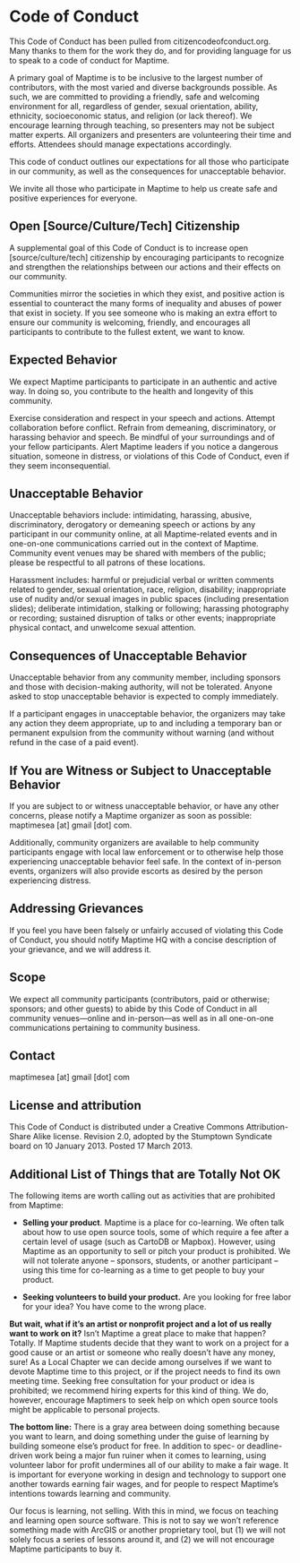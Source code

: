 # Code of Conduct

This Code of Conduct has been pulled from citizencodeofconduct.org. Many thanks to them for the work they do, and for providing language for us to speak to a code of conduct for Maptime.

A primary goal of Maptime is to be inclusive to the largest number of contributors, with the most varied and diverse backgrounds possible. As such, we are committed to providing a friendly, safe and welcoming environment for all, regardless of gender, sexual orientation, ability, ethnicity, socioeconomic status, and religion (or lack thereof). We encourage learning through teaching, so presenters may not be subject matter experts. All organizers and presenters are volunteering their time and efforts. Attendees should manage expectations accordingly.

This code of conduct outlines our expectations for all those who participate in our community, as well as the consequences for unacceptable behavior.

We invite all those who participate in Maptime to help us create safe and positive experiences for everyone.

## Open [Source/Culture/Tech] Citizenship

A supplemental goal of this Code of Conduct is to increase open [source/culture/tech] citizenship by encouraging participants to recognize and strengthen the relationships between our actions and their effects on our community.

Communities mirror the societies in which they exist, and positive action is essential to counteract the many forms of inequality and abuses of power that exist in society. If you see someone who is making an extra effort to ensure our community is welcoming, friendly, and encourages all participants to contribute to the fullest extent, we want to know.

## Expected Behavior

We expect Maptime participants to participate in an authentic and active way. In doing so, you contribute to the health and longevity of this community.

Exercise consideration and respect in your speech and actions.
Attempt collaboration before conflict.
Refrain from demeaning, discriminatory, or harassing behavior and speech.
Be mindful of your surroundings and of your fellow participants.
Alert Maptime leaders if you notice a dangerous situation, someone in distress, or violations of this Code of Conduct, even if they seem inconsequential.

## Unacceptable Behavior

Unacceptable behaviors include: intimidating, harassing, abusive, discriminatory, derogatory or demeaning speech or actions by any participant in our community online, at all Maptime-related events and in one-on-one communications carried out in the context of Maptime. Community event venues may be shared with members of the public; please be respectful to all patrons of these locations.

Harassment includes: harmful or prejudicial verbal or written comments related to gender, sexual orientation, race, religion, disability; inappropriate use of nudity and/or sexual images in public spaces (including presentation slides); deliberate intimidation, stalking or following; harassing photography or recording; sustained disruption of talks or other events; inappropriate physical contact, and unwelcome sexual attention.

## Consequences of Unacceptable Behavior

Unacceptable behavior from any community member, including sponsors and those with decision-making authority, will not be tolerated. Anyone asked to stop unacceptable behavior is expected to comply immediately.

If a participant engages in unacceptable behavior, the organizers may take any action they deem appropriate, up to and including a temporary ban or permanent expulsion from the community without warning (and without refund in the case of a paid event).

## If You are Witness or Subject to Unacceptable Behavior

If you are subject to or witness unacceptable behavior, or have any other concerns, please notify a Maptime organizer as soon as possible: maptimesea [at] gmail [dot] com.

Additionally, community organizers are available to help community participants engage with local law enforcement or to otherwise help those experiencing unacceptable behavior feel safe. In the context of in-person events, organizers will also provide escorts as desired by the person experiencing distress.

## Addressing Grievances

If you feel you have been falsely or unfairly accused of violating this Code of Conduct, you should notify Maptime HQ with a concise description of your grievance, and we will address it.

## Scope

We expect all community participants (contributors, paid or otherwise; sponsors; and other guests) to abide by this Code of Conduct in all community venues—online and in-person—as well as in all one-on-one communications pertaining to community business.

## Contact

maptimesea [at] gmail [dot] com

## License and attribution

This Code of Conduct is distributed under a Creative Commons Attribution-Share Alike license. Revision 2.0, adopted by the Stumptown Syndicate board on 10 January 2013. Posted 17 March 2013.

## Additional List of Things that are Totally Not OK

The following items are worth calling out as activities that are prohibited from Maptime:

- **Selling your product**. Maptime is a place for co-learning. We often talk about how to use open source tools, some of which require a fee after a certain level of usage (such as CartoDB or Mapbox). However, using Maptime as an opportunity to sell or pitch your product is prohibited. We will not tolerate anyone – sponsors, students, or another participant – using this time for co-learning as a time to get people to buy your product.

- **Seeking volunteers to build your product.** Are you looking for free labor for your idea? You have come to the wrong place.

**But wait, what if it’s an artist or nonprofit project and a lot of us really want to work on it?** Isn’t Maptime a great place to make that happen? Totally. If Maptime students decide that they want to work on a project for a good cause or an artist or someone who really doesn’t have any money, sure! As a Local Chapter we can decide among ourselves if we want to devote Maptime time to this project, or if the project needs to find its own meeting time. Seeking free consultation for your product or idea is prohibited; we recommend hiring experts for this kind of thing.  We do, however, encourage Maptimers to seek help on which open source tools might be applicable to personal projects.

**The bottom line:** There is a gray area between doing something because you want to learn, and doing something under the guise of learning by building someone else’s product for free. In addition to spec- or deadline-driven work being a major fun ruiner when it comes to learning, using volunteer labor for profit undermines all of our ability to make a fair wage. It is important for everyone working in design and technology to support one another towards earning fair wages, and for people to respect Maptime’s intentions towards learning and community.

Our focus is learning, not selling. With this in mind, we focus on teaching and learning open source software. This is not to say we won’t reference something made with ArcGIS or another proprietary tool, but (1) we will not solely focus a series of lessons around it, and (2) we will not encourage Maptime participants to buy it.
